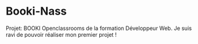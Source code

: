 # Booki-Nass
Projet: BOOKI Openclassrooms de la formation Développeur Web.
Je suis ravi de pouvoir réaliser mon premier projet !
